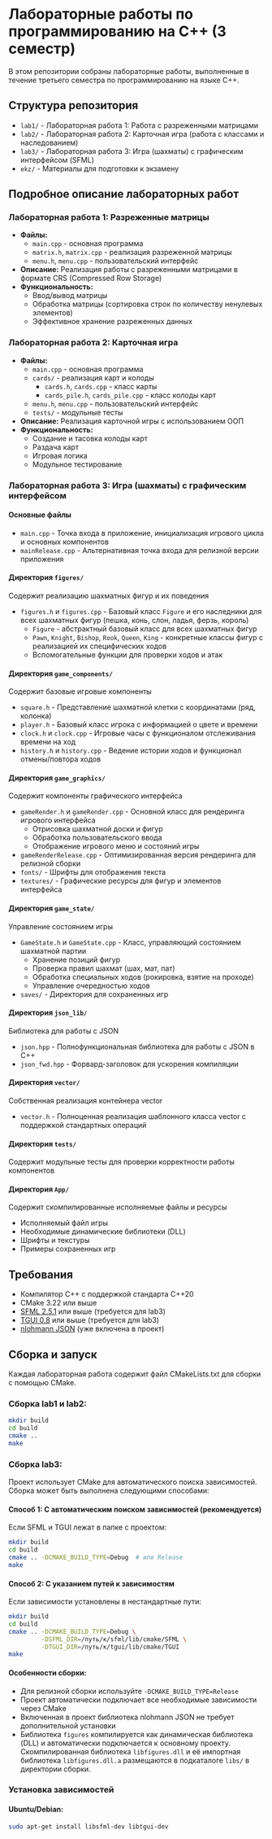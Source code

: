 # Лабораторные работы по программированию на C++ (3 семестр)

В этом репозитории собраны лабораторные работы, выполненные в течение третьего семестра по программированию на языке C++.

## Структура репозитория

- `lab1/` - Лабораторная работа 1: Работа с разреженными матрицами
- `lab2/` - Лабораторная работа 2: Карточная игра (работа с классами и наследованием)
- `lab3/` - Лабораторная работа 3: Игра (шахматы) с графическим интерфейсом (SFML)
- `ekz/` - Материалы для подготовки к экзамену

## Подробное описание лабораторных работ

### Лабораторная работа 1: Разреженные матрицы
- **Файлы:**
  - `main.cpp` - основная программа
  - `matrix.h`, `matrix.cpp` - реализация разреженной матрицы
  - `menu.h`, `menu.cpp` - пользовательский интерфейс
- **Описание:** Реализация работы с разреженными матрицами в формате CRS (Compressed Row Storage)
- **Функциональность:**
  - Ввод/вывод матрицы
  - Обработка матрицы (сортировка строк по количеству ненулевых элементов)
  - Эффективное хранение разреженных данных

### Лабораторная работа 2: Карточная игра
- **Файлы:**
  - `main.cpp` - основная программа
  - `cards/` - реализация карт и колоды
    - `cards.h`, `cards.cpp` - класс карты
    - `cards_pile.h`, `cards_pile.cpp` - класс колоды карт
  - `menu.h`, `menu.cpp` - пользовательский интерфейс
  - `tests/` - модульные тесты
- **Описание:** Реализация карточной игры с использованием ООП
- **Функциональность:**
  - Создание и тасовка колоды карт
  - Раздача карт
  - Игровая логика
  - Модульное тестирование

### Лабораторная работа 3: Игра (шахматы) с графическим интерфейсом

#### Основные файлы
- `main.cpp` - Точка входа в приложение, инициализация игрового цикла и основных компонентов
- `mainRelease.cpp` - Альтернативная точка входа для релизной версии приложения

#### Директория `figures/`
Содержит реализацию шахматных фигур и их поведения
- `figures.h` и `figures.cpp` - Базовый класс `Figure` и его наследники для всех шахматных фигур (пешка, конь, слон, ладья, ферзь, король)
  - `Figure` - абстрактный базовый класс для всех шахматных фигур
  - `Pawn`, `Knight`, `Bishop`, `Rook`, `Queen`, `King` - конкретные классы фигур с реализацией их специфических ходов
  - Вспомогательные функции для проверки ходов и атак

#### Директория `game_components/`
Содержит базовые игровые компоненты
- `square.h` - Представление шахматной клетки с координатами (ряд, колонка)
- `player.h` - Базовый класс игрока с информацией о цвете и времени
- `clock.h` и `clock.cpp` - Игровые часы с функционалом отслеживания времени на ход
- `history.h` и `history.cpp` - Ведение истории ходов и функционал отмены/повтора ходов

#### Директория `game_graphics/`
Содержит компоненты графического интерфейса
- `gameRender.h` и `gameRender.cpp` - Основной класс для рендеринга игрового интерфейса
  - Отрисовка шахматной доски и фигур
  - Обработка пользовательского ввода
  - Отображение игрового меню и состояний игры
- `gameRenderRelease.cpp` - Оптимизированная версия рендеринга для релизной сборки
- `fonts/` - Шрифты для отображения текста
- `textures/` - Графические ресурсы для фигур и элементов интерфейса

#### Директория `game_state/`
Управление состоянием игры
- `GameState.h` и `GameState.cpp` - Класс, управляющий состоянием шахматной партии
  - Хранение позиций фигур
  - Проверка правил шахмат (шах, мат, пат)
  - Обработка специальных ходов (рокировка, взятие на проходе)
  - Управление очередностью ходов
- `saves/` - Директория для сохраненных игр

#### Директория `json_lib/`
Библиотека для работы с JSON
- `json.hpp` - Полнофункциональная библиотека для работы с JSON в C++
- `json_fwd.hpp` - Форвард-заголовок для ускорения компиляции

#### Директория `vector/`
Собственная реализация контейнера vector
- `vector.h` - Полноценная реализация шаблонного класса vector с поддержкой стандартных операций

#### Директория `tests/`
Содержит модульные тесты для проверки корректности работы компонентов

#### Директория `App/`
Содержит скомпилированные исполняемые файлы и ресурсы
- Исполняемый файл игры
- Необходимые динамические библиотеки (DLL)
- Шрифты и текстуры
- Примеры сохраненных игр

## Требования

- Компилятор C++ с поддержкой стандарта C++20
- CMake 3.22 или выше
- [SFML 2.5.1](https://www.sfml-dev.org/download.php) или выше (требуется для lab3)
- [TGUI 0.8](https://tgui.eu/) или выше (требуется для lab3)
- [nlohmann JSON](https://github.com/nlohmann/json) (уже включена в проект)

## Сборка и запуск

Каждая лабораторная работа содержит файл CMakeLists.txt для сборки с помощью CMake.

### Сборка lab1 и lab2:
```bash
mkdir build
cd build
cmake ..
make
```

### Сборка lab3:
Проект использует CMake для автоматического поиска зависимостей. Сборка может быть выполнена следующими способами:

#### Способ 1: С автоматическим поиском зависимостей (рекомендуется)
Если SFML и TGUI лежат в папке с проектом:
```bash
mkdir build
cd build
cmake .. -DCMAKE_BUILD_TYPE=Debug  # или Release
make
```

#### Способ 2: С указанием путей к зависимостям
Если зависимости установлены в нестандартные пути:
```bash
mkdir build
cd build
cmake .. -DCMAKE_BUILD_TYPE=Debug \
         -DSFML_DIR=/путь/к/sfml/lib/cmake/SFML \
         -DTGUI_DIR=/путь/к/tgui/lib/cmake/TGUI
make
```

#### Особенности сборки:
- Для релизной сборки используйте `-DCMAKE_BUILD_TYPE=Release`
- Проект автоматически подключает все необходимые зависимости через CMake
- Включенная в проект библиотека nlohmann JSON не требует дополнительной установки
- Библиотека `figures` компилируется как динамическая библиотека (DLL) и автоматически подключается к основному проекту. Скомпилированная библиотека `libfigures.dll` и её импортная библиотека `libfigures.dll.a` размещаются в подкаталоге `libs/` в директории сборки.

### Установка зависимостей

#### Ubuntu/Debian:
```bash
sudo apt-get install libsfml-dev libtgui-dev
```